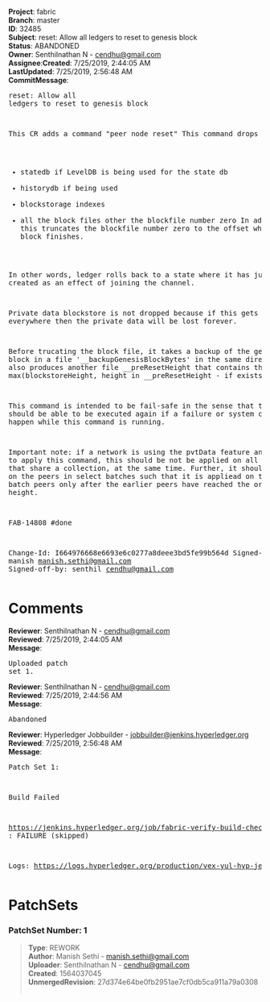<strong>Project</strong>: fabric</br><strong>Branch</strong>: master<br><strong>ID</strong>: 32485<br><strong>Subject</strong>: reset: Allow all ledgers to reset to genesis block<br><strong>Status</strong>: ABANDONED<br><strong>Owner</strong>: Senthilnathan N - cendhu@gmail.com<br><strong>Assignee</strong>:<strong>Created</strong>: 7/25/2019, 2:44:05 AM<br><strong>LastUpdated</strong>: 7/25/2019, 2:56:48 AM<br><strong>CommitMessage</strong>:<br><pre>reset: Allow all ledgers to reset to genesis block

This CR adds a command "peer node reset"
This command drops
 - statedb if LevelDB is being used for the state db
 - historydb if being used
 - blockstorage indexes
 - all the block files other the blockfile number zero
In addition, this truncates the blockfile number zero
to the offset where the genesis block finishes.

In other words, ledger rolls back to a state where it has
just been created as an effect of joining the channel.

Private data blockstore is not dropped because if this gets
dropped everywhere then the private data will be lost forever.

Before trucating the block file, it takes a backup of
the genesis block in a file '__backupGenesisBlockBytes' in the
same directory. It also produces another file __preResetHeight
that contains the max(blockstoreHeight,
height in __preResetHeight - if exists)

This command is intended to be fail-safe in the sense that
this should be able to be executed again if a failure or
system crash is to happen while this command is running.

Important note: if a network is using the pvtData feature
and needs to apply this command, this should be not be applied
on all the peers that share a collection, at the same time.
Further, it should be applied on the peers in select
batches such that it is appliead on the later batch peers
only after the earlier peers have reached the original block
height.

FAB-14808 #done

Change-Id: I664976668e6693e6c0277a8deee3bd5fe99b564d
Signed-off-by: manish <manish.sethi@gmail.com>
Signed-off-by: senthil <cendhu@gmail.com>
</pre><h1>Comments</h1><strong>Reviewer</strong>: Senthilnathan N - cendhu@gmail.com<br><strong>Reviewed</strong>: 7/25/2019, 2:44:05 AM<br><strong>Message</strong>: <pre>Uploaded patch set 1.</pre><strong>Reviewer</strong>: Senthilnathan N - cendhu@gmail.com<br><strong>Reviewed</strong>: 7/25/2019, 2:44:56 AM<br><strong>Message</strong>: <pre>Abandoned</pre><strong>Reviewer</strong>: Hyperledger Jobbuilder - jobbuilder@jenkins.hyperledger.org<br><strong>Reviewed</strong>: 7/25/2019, 2:56:48 AM<br><strong>Message</strong>: <pre>Patch Set 1:

Build Failed 

https://jenkins.hyperledger.org/job/fabric-verify-build-checks-x86_64/15698/ : FAILURE (skipped)

Logs: https://logs.hyperledger.org/production/vex-yul-hyp-jenkins-3/fabric-verify-build-checks-x86_64/15698</pre><h1>PatchSets</h1><h3>PatchSet Number: 1</h3><blockquote><strong>Type</strong>: REWORK<br><strong>Author</strong>: Manish Sethi - manish.sethi@gmail.com<br><strong>Uploader</strong>: Senthilnathan N - cendhu@gmail.com<br><strong>Created</strong>: 1564037045<br><strong>UnmergedRevision</strong>: 27d374e64be0fb2951ae7cf0db5ca911a79a0308<br><br></blockquote>